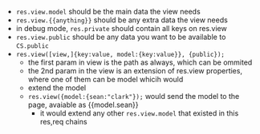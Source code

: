 - `res.view.model` should be the main data the view needs
- `res.view.{{anything}}` should be any extra data the view needs
- in debug mode, `res.private` should contain all keys on res.view
- `res.view.public` should be any data you want to be available to `CS.public`
- `res.view([view,]{key:value, model:{key:value}}, {public});`
	- the first param in view is the path as always, which can be ommited
	- the 2nd param in the view is an extension of res.view properties, where one of them can be model whicih would
	- extend the model
	- `res.view({model:{sean:"clark"});` would send the model to the page, avaiable as {{model.sean}}
		- it would extend any other `res.view.model` that existed in this res,req chains